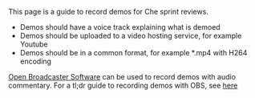 This page is a guide to record demos for Che sprint reviews. 
* Demos should have a voice track explaining what is demoed
* Demos should be uploaded to a video hosting service, for example Youtube
* Demos should be in a common format, for example *.mp4 with H264 encoding

[Open Broadcaster Software](https://obsproject.com/) can be used to record demos with audio commentary. For a tl;dr guide to recording demos with OBS, see [here](https://youtu.be/Yj2_OLqW3vs) 